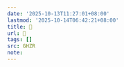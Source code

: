 ```yaml
---
date: '2025-10-13T11:27:01+08:00'
lastmod: '2025-10-14T06:42:21+08:00'
title: 󰕀
url: 󰕀
tags: []
src: GHZR
note:
---
```


